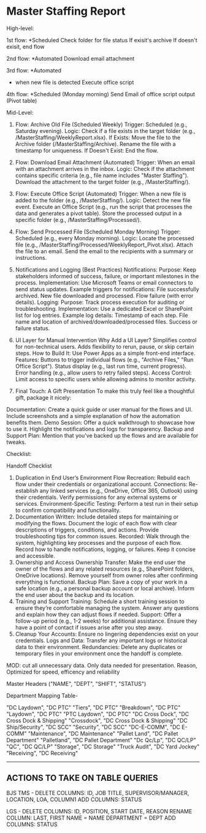 # Master Staffing Report


High-level:

1st flow:
*Scheduled
Check folder for file status
	If exisit's archive
	If doesn't exisit, end flow

2nd flow:
*Automated
Download email attachment

3rd flow:
*Automated
* when new file is detected
	Execute office script

4th flow:
*Scheduled (Monday morning)
Send Email of office script output (Pivot table)



Mid-Level:

1. Flow: Archive Old File (Scheduled Weekly)
Trigger: Scheduled (e.g., Saturday evening).
Logic:
Check if a file exists in the target folder (e.g., /MasterStaffing/WeeklyReport.xlsx).
If Exists:
Move the file to the Archive folder (/MasterStaffing/Archive).
Rename the file with a timestamp for uniqueness.
If Doesn't Exist: End the flow.
2. Flow: Download Email Attachment (Automated)
Trigger: When an email with an attachment arrives in the inbox.
Logic:
Check if the attachment contains specific criteria (e.g., file name includes "Master Staffing").
Download the attachment to the target folder (e.g., /MasterStaffing/).
3. Flow: Execute Office Script (Automated)
Trigger: When a new file is added to the folder (e.g., /MasterStaffing/).
Logic:
Detect the new file event.
Execute an Office Script (e.g., run the script that processes the data and generates a pivot table).
Store the processed output in a specific folder (e.g., /MasterStaffing/Processed/).
4. Flow: Send Processed File (Scheduled Monday Morning)
Trigger: Scheduled (e.g., every Monday morning).
Logic:
Locate the processed file (e.g., /MasterStaffing/Processed/WeeklyReport_Pivot.xlsx).
Attach the file to an email.
Send the email to the recipients with a summary or instructions.












1. Notifications and Logging (Best Practices)
Notifications:
Purpose: Keep stakeholders informed of success, failure, or important milestones in the process.
Implementation:
Use Microsoft Teams or email connectors to send status updates.
Example triggers for notifications:
File successfully archived.
New file downloaded and processed.
Flow failure (with error details).
Logging:
Purpose: Track process execution for auditing or troubleshooting.
Implementation:
Use a dedicated Excel or SharePoint list for log entries.
Example log details:
Timestamp of each step.
File name and location of archived/downloaded/processed files.
Success or failure status.
2. UI Layer for Manual Intervention
Why Add a UI Layer?
Simplifies control for non-technical users.
Adds flexibility to rerun, pause, or skip certain steps.
How to Build It:
Use Power Apps as a simple front-end interface.
Features:
Buttons to trigger individual flows (e.g., "Archive Files," "Run Office Script").
Status display (e.g., last run time, current progress).
Error handling (e.g., allow users to retry failed steps).
Access Control: Limit access to specific users while allowing admins to monitor activity.
3. Final Touch: A Gift Presentation
To make this truly feel like a thoughtful gift, package it nicely:

Documentation:
Create a quick guide or user manual for the flows and UI.
Include screenshots and a simple explanation of how the automation benefits them.
Demo Session:
Offer a quick walkthrough to showcase how to use it.
Highlight the notifications and logs for transparency.
Backup and Support Plan:
Mention that you've backed up the flows and are available for tweaks.










Checklist:

Handoff Checklist
1. Duplication in End User’s Environment
Flow Recreation: Rebuild each flow under their credentials or organizational account.
Connections:
Re-establish any linked services (e.g., OneDrive, Office 365, Outlook) using their credentials.
Verify permissions for any external systems or services.
Environment-Specific Testing:
Perform a test run in their setup to confirm compatibility and functionality.
2. Documentation
Written:
Include detailed steps for maintaining or modifying the flows.
Document the logic of each flow with clear descriptions of triggers, conditions, and actions.
Provide troubleshooting tips for common issues.
Recorded:
Walk through the system, highlighting key processes and the purpose of each flow.
Record how to handle notifications, logging, or failures.
Keep it concise and accessible.
3. Ownership and Access
Ownership Transfer:
Make the end user the owner of the flows and any related resources (e.g., SharePoint folders, OneDrive locations).
Remove yourself from owner roles after confirming everything is functional.
Backup Plan:
Save a copy of your work in a safe location (e.g., a personal backup account or local archive).
Inform the end user about the backup and its location.
4. Training and Support
Training:
Schedule a short training session to ensure they’re comfortable managing the system.
Answer any questions and explain how they can adjust flows if needed.
Support:
Offer a follow-up period (e.g., 1-2 weeks) for additional assistance.
Ensure they have a point of contact if issues arise after you step away.
5. Cleanup
Your Accounts:
Ensure no lingering dependencies exist on your credentials.
Logs and Data:
Transfer any important logs or historical data to their environment.
Redundancies:
Delete any duplicates or temporary files in your environment once the handoff is complete.


MOD: cut all unnecessary data. Only data needed for presentation. Reason, Optimized for speed, efficency and reliability

Master Headers
("NAME", "DEPT", "SHIFT", "STATUS")

Department Mapping Table-

"DC Laydown", "DC PTC"
"Tiers", "DC PTC"
"Breakdown", "DC PTC"
"Laydown", "DC PTC"
"PTC Laydown", "DC PTC"
"DC Cross Dock", "DC Cross Dock & Shipping"
"Crossdock", "DC Cross Dock & Shipping"
"DC Ship/Security", "DC SCC"
"Security", "DC SCC"
"DC-E-COMM", "DC E-COMM"
"Maintenance", "DC Maintenance"
"Pallet Land", "DC Pallet Department"
"Palletland", "DC Pallet Department"
"Dc Qc/Lp", "DC QC/LP"
"QC", "DC QC/LP"
"Storage", "DC Storage"
"Truck Audit", "DC Yard Jockey"
"Receiving", "DC Receiving"
    
    
----------------------------------------------------------------------------------------------------------------
ACTIONS TO TAKE ON TABLE QUERIES
----------------------------------------------------------------------------------------------------------------

BJS TMS - 
DELETE COLUMNS:
ID, JOB TITLE, SUPERVISOR/MANAGER, LOCATION, LOA, COLUMN1 
ADD COLUMNS:
STATUS



LGS -
DELETE COLUMNS:
ID, POSITION, START DATE, REASON
RENAME COLUMN:
LAST, FIRST NAME = NAME
DEPARTMENT = DEPT
ADD COLUMNS:
STATUS
